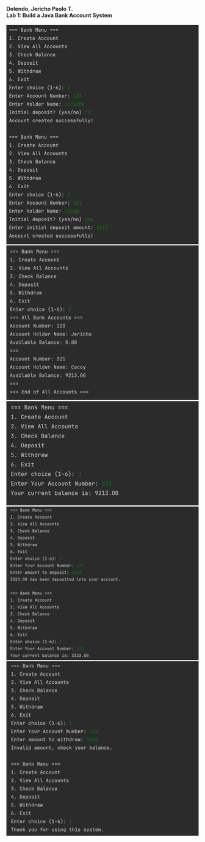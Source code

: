 **Dolendo, Jericho Paolo T.**<br>
**Lab 1: Build a Java Bank Account System**<br>
<br>
![img.png](img.png)
![img_1.png](img_1.png)
![img_2.png](img_2.png)
![img_3.png](img_3.png)
![img_4.png](img_4.png)
